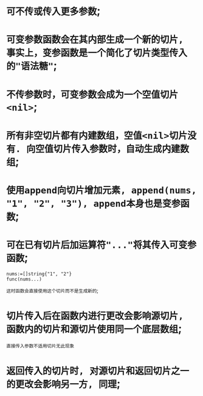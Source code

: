 # `可不传或传入更多参数`;
# `可变参数函数会在其内部生成一个新的切片, 事实上，变参函数是一个简化了切片类型传入的"语法糖"`;
# `不传参数时，可变参数会成为一个空值切片<nil>`;
# `所有非空切片都有内建数组，空值<nil>切片没有. 向空值切片传入参数时，自动生成内建数组`;
# `使用append向切片增加元素, append(nums, "1", "2", "3"), append本身也是变参函数`;
# `可在已有切片后加运算符"..."将其传入可变参函数`;
   	nums:=[]string{"1", "2"}
	func(nums...)
  `这时函数会直接使用这个切片而不是生成新的`;
# `切片传入后在函数内进行更改会影响源切片, 函数内的切片和源切片使用同一个底层数组`;
  `直接传入参数不适用切片无此现象`
# `返回传入的切片时, 对源切片和返回切片之一的更改会影响另一方, 同理`;
#
